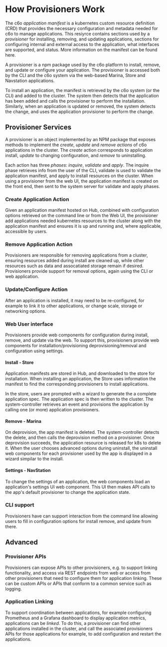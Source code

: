 # How Provisioners Work

The c6o *application manifest* is a kubernetes custom resource definition (CRD) that provides the necessary configuration and metadata needed for c6o to manage applications. This resiyrce contains sections used by a *provisioner* for installing, removing, and updating applications, sections for configuring internal and external access to the application, what interfaces are supported, and status. More information on the manifest can be found here.

A provisioner is a npm package used by the c6o platform to install, remove, and update or configure your application. The provisioner is accessed both by the  CLI and the c6o system via the web-based Marina, Store and Navstation applications.

To install an application, the manifest is retrieved by the c6o system (or the CLI) and added to the cluster. The system then detects that the application has been added and calls the provisioner to perform the installation. Similarly, when an application is updated or removed, the system detects the change, and uses the application provisioner to perform the change.

## Provisioner Services

A provisioner is an object implemented by an NPM package that exposes methods to implement the *create*, *update* and *remove* *actions* of c6o applications in the cluster. The *create* action corresponds to application install, *update* to changing configuration, and *remove* to uninstalling.

Each action has three *phases*: *inquire*, *validate* and *apply*.  The inquire phase retrieves info from the user of the CLI, validate is used to validate the application manifest, and apply to install resources on the cluster.  When using a provisioner from the web UI, the application manifest is created on the front end, then sent to the system server for validate and apply phases.

### Create Application Action

Given an application manifest hosted on Hub, combined with configuration options retrieved on the command line or from the Web UI, the provisioner add applications needed kubernetes resources to the cluster along with the application manifest and ensures it is up and running and, where applicable, accessible by users.

### Remove Application Action

Provisioners are responsible for removing applications from a cluster, ensuring resources added during install are cleaned up, while other resources such as data and assocatiated storage remain if desired. Provisioners provide support for removal options, again using the CLI or web application.

### Update/Configure Action

After an application is installed, it may need to be re-configured, for example to link it to other applications, or change scale, storage or networking options.

### Web User interface

Provisioners provide web components for configuration during install, remove, and update via the web. To support this, provisioners provide web components for installation/provisioning deprovisioning/removal and configuration using settings.

#### Install - Store

Application manifests are stored in Hub, and downloaded to the store for installation. When installing an application, the Store uses information the manifest to find the corresponding provisioners to install applications.

In the store, users are prompted with a wizard to generate the a complete application spec. The application spec is then written to the cluster. The system-controller retrieves an event and provisions the application by calling one (or more) application provisioners.

#### Remove - Marina

On deprovision, the app manifest is deleted. The system-controller detects the delete, and then calls the deprovision method on a provisioner. Once deprovision succeeds, the application resource is released for k8s to delete it. When the user chooses advanced options during uninstall, the uninstall web components for each provisioner used by the app is displayed in a wizard simpilar to the install.

#### Settings - NavStation

To change the settings of an application, the web components load an application's settings UI web component. This UI then makes API calls to the app's default provisioner to change the application state.

### CLI support

Provisioners have can support interaction from the command line allowing users to fill in configuration options for install remove, and update from there.

## Advanced

### Provisioner APIs

Provisioners can expose APIs to other provisioners, e.g. to support linking functionality, and access via REST endpoints from web or access from other provisioners that need to configure them for application linking. These can be custom APIs or APIs that conform to a common service such as logging.

### Application Linking

To support coordination between applications, for example configuring Prometheus and a Grafana dashboard to display application metrics, applications can be *linked*. To do this, a provisioner can find other applications installed in the cluster, and call the associated provisioners APIs for those applications for example, to add configuration and restart the applications.
